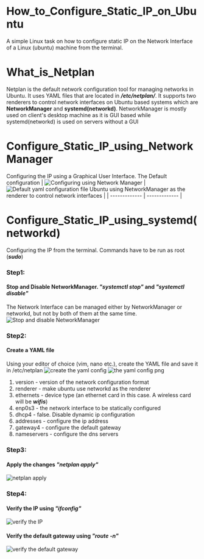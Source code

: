 # How_to_Configure_Static_IP_on_Ubuntu
A simple Linux task on how to configure static IP on the Network Interface of a Linux (ubuntu) machine from the terminal.

# What_is_Netplan
Netplan is the default network configuration tool for managing networks in Ubuntu. It uses YAML files that are located in ***/etc/netplan/***. It supports two renderers to control network interfaces on Ubuntu based systems which are **NetworkManager** and **systemd(networkd)**. NetworkManager is mostly used on client's desktop machine as it is GUI based while systemd(networkd) is used on servers without a GUI

# Configure_Static_IP_using_NetworkManager
  Configuring the IP using a Graphical User Interface. The Default configuration
| ![Configuring using Network Manager](https://user-images.githubusercontent.com/41688430/234799014-6f7cbfc6-f949-4506-a35f-5ae231e7efc3.PNG)  | ![Default yaml configuration file](https://user-images.githubusercontent.com/41688430/234800288-b54d701a-544a-4355-97da-8e653ce128ad.PNG) Ubuntu using NetworkManager as the renderer to control network interfaces |
| ------------- | ------------- |


# Configure_Static_IP_using_systemd(networkd)
  Configuring the IP from the terminal. Commands have to be run as root (***sudo***)
### Step1:
  #### Stop and Disable NetworkManager. ***"systemctl stop"*** and ***"systemctl disable"***
  The Network Interface can be managed either by NetworkManager or networkd, but not by both of them at the same time.
  ![Stop and disable NetworkManager](https://user-images.githubusercontent.com/41688430/234784731-15ea69d5-203e-4865-aa03-e511d2ba9e87.PNG)
  
### Step2:
  #### Create a YAML file 
  Using your editor of choice (vim, nano etc.), create the YAML file and save it in /etc/netplan
![create the yaml config](https://user-images.githubusercontent.com/41688430/234809912-18ec5492-dc15-45a0-a2dc-7b3869761f6e.PNG)
![the yaml config png](https://user-images.githubusercontent.com/41688430/234785949-4edcad72-d343-4d44-89da-9b93228622ec.png)  
1. version - version of the network configuration format 
2. renderer - make ubuntu use networkd as the renderer 
3. ethernets - device type (an ethernet card in this case. A wireless card will be ***wifis***) 
4. enp0s3 - the network interface to be statically configured 
5. dhcp4 - false. Disable dynamic ip configuration 
6. addresses - configure the ip address 
7. gateway4 - configure the default gateway 
8. nameservers - configure the dns servers


### Step3:
  #### Apply the changes ***"netplan apply"***
  ![netplan apply](https://user-images.githubusercontent.com/41688430/234805608-ffcb347f-0555-4db9-9e9a-90ce10e630d0.PNG)

### Step4:
  #### Verify the IP using ***"ifconfig"***
  ![verify the IP](https://user-images.githubusercontent.com/41688430/234808990-dded41e6-f711-4efc-8bf4-b3e5ed651e37.jpg)
  #### Verify the default gateway using ***"route -n"***
  ![verify the default gateway](https://user-images.githubusercontent.com/41688430/234809086-449887df-7d3c-4eee-a73c-b5b7829f9e94.jpg)




 

 

